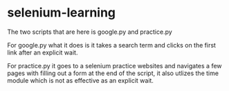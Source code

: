 # selenium-learning
The two scripts that are here is google.py and practice.py

For google.py what it does is it takes a search term and clicks on the first link after an explicit wait.

For practice.py it goes to a selenium practice websites and navigates a few pages with filling out a form at the end of the script, it also utlizes the time module which is not as effective as an explicit wait. 
